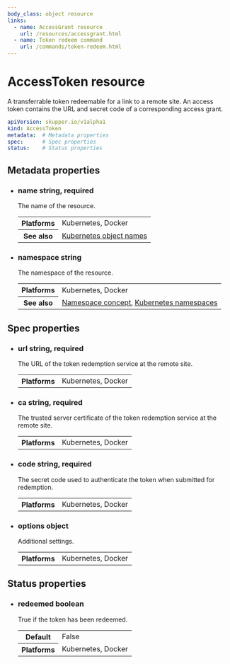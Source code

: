 ```yaml
---
body_class: object resource
links:
  - name: AccessGrant resource
    url: /resources/accessgrant.html
  - name: Token redeem command
    url: /commands/token-redeem.html
---
```


# AccessToken resource

<section>

A transferrable token redeemable for a link to a remote
site.  An access token contains the URL and secret code of a
corresponding access grant.

~~~ yaml
apiVersion: skupper.io/v1alpha1
kind: AccessToken
metadata:  # Metadata properties
spec:      # Spec properties
status:    # Status properties
~~~

</section>

<section>

## Metadata properties

- <h3 id="name">name <span class="attribute-info">string, required</span></h3>

  The name of the resource.

  <table class="fields"><tr><th>Platforms</th><td>Kubernetes, Docker</td><tr><th>See also</th><td><a href="https://kubernetes.io/docs/concepts/overview/working-with-objects/names/">Kubernetes object names</a></td></table>

- <h3 id="namespace">namespace <span class="attribute-info">string</span></h3>

  The namespace of the resource.

  <table class="fields"><tr><th>Platforms</th><td>Kubernetes, Docker</td><tr><th>See also</th><td><a href="/concepts/namespace.html">Namespace concept</a>, <a href="https://kubernetes.io/docs/concepts/overview/working-with-objects/namespaces/">Kubernetes namespaces</a></td></table>

</section>

<section>

## Spec properties

- <h3 id="url">url <span class="attribute-info">string, required</span></h3>

  The URL of the token redemption service at the remote
  site.

  <table class="fields"><tr><th>Platforms</th><td>Kubernetes, Docker</td></table>

- <h3 id="ca">ca <span class="attribute-info">string, required</span></h3>

  The trusted server certificate of the token redemption
  service at the remote site.

  <table class="fields"><tr><th>Platforms</th><td>Kubernetes, Docker</td></table>

- <h3 id="code">code <span class="attribute-info">string, required</span></h3>

  The secret code used to authenticate the token when
  submitted for redemption.

  <table class="fields"><tr><th>Platforms</th><td>Kubernetes, Docker</td></table>

- <h3 id="options">options <span class="attribute-info">object</span></h3>

  Additional settings.

  <table class="fields"><tr><th>Platforms</th><td>Kubernetes, Docker</td></table>

</section>

<section>

## Status properties

- <h3 id="redeemed">redeemed <span class="attribute-info">boolean</span></h3>

  True if the token has been redeemed.

  <table class="fields"><tr><th>Default</th><td>False</td><tr><th>Platforms</th><td>Kubernetes, Docker</td></table>

</section>
